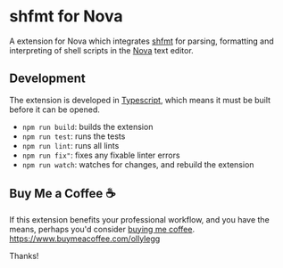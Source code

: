 # shfmt for Nova

A extension for Nova which integrates [shfmt](https://github.com/mvdan/sh) for parsing, formatting and interpreting of shell
scripts in the [Nova](https://nova.app) text editor.

## Development

The extension is developed in [Typescript](https://www.typescriptlang.org), which means it must be built before it
can be opened.

- `npm run build`: builds the extension
- `npm run test`: runs the tests
- `npm run lint`: runs all lints
- `npm run fix"`: fixes any fixable linter errors
- `npm run watch`: watches for changes, and rebuild the extension

## Buy Me a Coffee ☕

If this extension benefits your professional workflow, and you have the means, perhaps you'd consider [buying me
coffee](https://www.buymeacoffee.com/ollylegg). https://www.buymeacoffee.com/ollylegg

Thanks!
